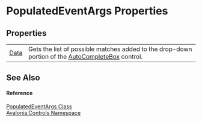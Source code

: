# PopulatedEventArgs Properties




## Properties
<table>
<tr>
<td><a href="P_Avalonia_Controls_PopulatedEventArgs_Data">Data</a></td>
<td>Gets the list of possible matches added to the drop-down portion of the <a href="T_Avalonia_Controls_AutoCompleteBox">AutoCompleteBox</a> control.</td>
</tr>
</table>

## See Also


#### Reference
<a href="T_Avalonia_Controls_PopulatedEventArgs">PopulatedEventArgs Class</a>  
<a href="N_Avalonia_Controls">Avalonia.Controls Namespace</a>  
